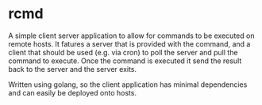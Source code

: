 # rcmd
A simple client server application to allow for commands to be executed on remote hosts. It fatures a server that is provided with the command, and a client that should be used (e.g. via cron) to poll the server and pull the command to execute. Once the command is executed it send the result back to the server and the server exits.

Written using golang, so the client application has minimal dependencies and can easily be deployed onto hosts.